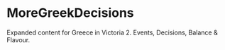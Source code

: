 # MoreGreekDecisions
Expanded content for Greece in Victoria 2. Events, Decisions, Balance &amp; Flavour.
